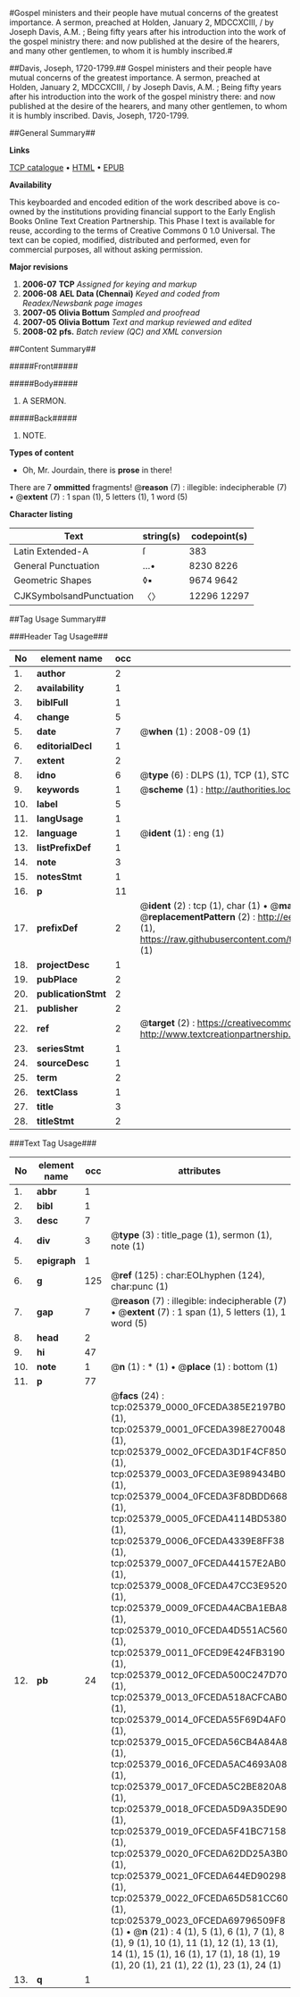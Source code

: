 #Gospel ministers and their people have mutual concerns of the greatest importance. A sermon, preached at Holden, January 2, MDCCXCIII, / by Joseph Davis, A.M. ; Being fifty years after his introduction into the work of the gospel ministry there: and now published at the desire of the hearers, and many other gentlemen, to whom it is humbly inscribed.#

##Davis, Joseph, 1720-1799.##
Gospel ministers and their people have mutual concerns of the greatest importance. A sermon, preached at Holden, January 2, MDCCXCIII, / by Joseph Davis, A.M. ; Being fifty years after his introduction into the work of the gospel ministry there: and now published at the desire of the hearers, and many other gentlemen, to whom it is humbly inscribed.
Davis, Joseph, 1720-1799.

##General Summary##

**Links**

[TCP catalogue](http://www.ota.ox.ac.uk/tcp/)  • 
[HTML](http://tei.it.ox.ac.uk/tcp/Texts-HTML/free/N19/N19477.html)  • 
[EPUB](http://tei.it.ox.ac.uk/tcp/Texts-EPUB/free/N19/N19477.epub)

**Availability**

This keyboarded and encoded edition of the
	       work described above is co-owned by the institutions
	       providing financial support to the Early English Books
	       Online Text Creation Partnership. This Phase I text is
	       available for reuse, according to the terms of Creative
	       Commons 0 1.0 Universal. The text can be copied,
	       modified, distributed and performed, even for
	       commercial purposes, all without asking permission.

**Major revisions**

1. __2006-07__ __TCP__ *Assigned for keying and markup*
1. __2006-08__ __AEL Data (Chennai)__ *Keyed and coded from Readex/Newsbank page images*
1. __2007-05__ __Olivia Bottum__ *Sampled and proofread*
1. __2007-05__ __Olivia Bottum__ *Text and markup reviewed and edited*
1. __2008-02__ __pfs.__ *Batch review (QC) and XML conversion*

##Content Summary##

#####Front#####

#####Body#####

1. A SERMON.

#####Back#####

1. NOTE.

**Types of content**

  * Oh, Mr. Jourdain, there is **prose** in there!

There are 7 **ommitted** fragments! 
 @__reason__ (7) : illegible: indecipherable (7)  •  @__extent__ (7) : 1 span (1), 5 letters (1), 1 word (5)

**Character listing**


|Text|string(s)|codepoint(s)|
|---|---|---|
|Latin Extended-A|ſ|383|
|General Punctuation|…•|8230 8226|
|Geometric Shapes|◊▪|9674 9642|
|CJKSymbolsandPunctuation|〈〉|12296 12297|

##Tag Usage Summary##

###Header Tag Usage###

|No|element name|occ|attributes|
|---|---|---|---|
|1.|__author__|2||
|2.|__availability__|1||
|3.|__biblFull__|1||
|4.|__change__|5||
|5.|__date__|7| @__when__ (1) : 2008-09 (1)|
|6.|__editorialDecl__|1||
|7.|__extent__|2||
|8.|__idno__|6| @__type__ (6) : DLPS (1), TCP (1), STC (1), NOTIS (1), IMAGE-SET (1), EVANS-CITATION (1)|
|9.|__keywords__|1| @__scheme__ (1) : http://authorities.loc.gov/ (1)|
|10.|__label__|5||
|11.|__langUsage__|1||
|12.|__language__|1| @__ident__ (1) : eng (1)|
|13.|__listPrefixDef__|1||
|14.|__note__|3||
|15.|__notesStmt__|1||
|16.|__p__|11||
|17.|__prefixDef__|2| @__ident__ (2) : tcp (1), char (1)  •  @__matchPattern__ (2) : ([0-9\-]+):([0-9IVX]+) (1), (.+) (1)  •  @__replacementPattern__ (2) : http://eebo.chadwyck.com/downloadtiff?vid=$1&page=$2 (1), https://raw.githubusercontent.com/textcreationpartnership/Texts/master/tcpchars.xml#$1 (1)|
|18.|__projectDesc__|1||
|19.|__pubPlace__|2||
|20.|__publicationStmt__|2||
|21.|__publisher__|2||
|22.|__ref__|2| @__target__ (2) : https://creativecommons.org/publicdomain/zero/1.0/ (1), http://www.textcreationpartnership.org/docs/. (1)|
|23.|__seriesStmt__|1||
|24.|__sourceDesc__|1||
|25.|__term__|2||
|26.|__textClass__|1||
|27.|__title__|3||
|28.|__titleStmt__|2||


###Text Tag Usage###

|No|element name|occ|attributes|
|---|---|---|---|
|1.|__abbr__|1||
|2.|__bibl__|1||
|3.|__desc__|7||
|4.|__div__|3| @__type__ (3) : title_page (1), sermon (1), note (1)|
|5.|__epigraph__|1||
|6.|__g__|125| @__ref__ (125) : char:EOLhyphen (124), char:punc (1)|
|7.|__gap__|7| @__reason__ (7) : illegible: indecipherable (7)  •  @__extent__ (7) : 1 span (1), 5 letters (1), 1 word (5)|
|8.|__head__|2||
|9.|__hi__|47||
|10.|__note__|1| @__n__ (1) : * (1)  •  @__place__ (1) : bottom (1)|
|11.|__p__|77||
|12.|__pb__|24| @__facs__ (24) : tcp:025379_0000_0FCEDA385E2197B0 (1), tcp:025379_0001_0FCEDA398E270048 (1), tcp:025379_0002_0FCEDA3D1F4CF850 (1), tcp:025379_0003_0FCEDA3E989434B0 (1), tcp:025379_0004_0FCEDA3F8DBDD668 (1), tcp:025379_0005_0FCEDA4114BD5380 (1), tcp:025379_0006_0FCEDA4339E8FF38 (1), tcp:025379_0007_0FCEDA44157E2AB0 (1), tcp:025379_0008_0FCEDA47CC3E9520 (1), tcp:025379_0009_0FCEDA4ACBA1EBA8 (1), tcp:025379_0010_0FCEDA4D551AC560 (1), tcp:025379_0011_0FCED9E424FB3190 (1), tcp:025379_0012_0FCEDA500C247D70 (1), tcp:025379_0013_0FCEDA518ACFCAB0 (1), tcp:025379_0014_0FCEDA55F69D4AF0 (1), tcp:025379_0015_0FCEDA56CB4A84A8 (1), tcp:025379_0016_0FCEDA5AC4693A08 (1), tcp:025379_0017_0FCEDA5C2BE820A8 (1), tcp:025379_0018_0FCEDA5D9A35DE90 (1), tcp:025379_0019_0FCEDA5F41BC7158 (1), tcp:025379_0020_0FCEDA62DD25A3B0 (1), tcp:025379_0021_0FCEDA644ED90298 (1), tcp:025379_0022_0FCEDA65D581CC60 (1), tcp:025379_0023_0FCEDA69796509F8 (1)  •  @__n__ (21) : 4 (1), 5 (1), 6 (1), 7 (1), 8 (1), 9 (1), 10 (1), 11 (1), 12 (1), 13 (1), 14 (1), 15 (1), 16 (1), 17 (1), 18 (1), 19 (1), 20 (1), 21 (1), 22 (1), 23 (1), 24 (1)|
|13.|__q__|1||

